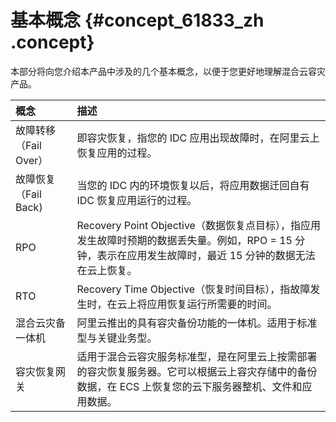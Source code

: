 # 基本概念 {#concept_61833_zh .concept}

本部分将向您介绍本产品中涉及的几个基本概念，以便于您更好地理解混合云容灾产品。

|概念|描述|
|:-|:-|
|故障转移（Fail Over）|即容灾恢复，指您的 IDC 应用出现故障时，在阿里云上恢复应用的过程。|
|故障恢复 （Fail Back\)|当您的 IDC 内的环境恢复以后，将应用数据迁回自有 IDC 恢复应用运行的过程。|
|RPO|Recovery Point Objective（数据恢复点目标），指应用发生故障时预期的数据丢失量。例如，RPO = 15 分钟，表示在应用发生故障时，最近 15 分钟的数据无法在云上恢复。|
|RTO|Recovery Time Objective（恢复时间目标），指故障发生时，在云上将应用恢复运行所需要的时间。|
|混合云灾备一体机|阿里云推出的具有容灾备份功能的一体机。适用于标准型与关键业务型。|
|容灾恢复网关|适用于混合云容灾服务标准型，是在阿里云上按需部署的容灾恢复服务器。它可以根据云上容灾存储中的备份数据，在 ECS 上恢复您的云下服务器整机、文件和应用数据。|

